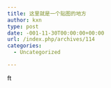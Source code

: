 ```yaml
---
title: 这里就是一个贴图的地方
author: kxn
type: post
date: -001-11-30T00:00:00+00:00
url: /index.php/archives/114
categories:
  - Uncategorized

---
```

<div>
  ft
</div>